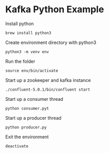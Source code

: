 # Kafka Python Example


Install python 

`brew install python3`


Create environment directory with python3

`python3 -m venv env `


Run the folder 

`source env/bin/activate`


Start up a zookeeper and kafka instance

`./confluent-5.0.1/bin/confluent start`

Start up a consumer thread

`python consumer.pyt`

Start up a producer thread

`python producer.py`


Exit the environment

`deactivate`